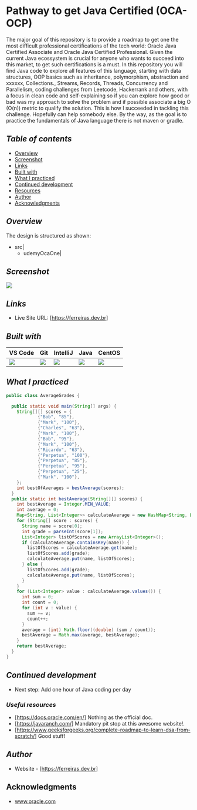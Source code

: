 # Pathway to get Java Certified (OCA-OCP)
The major goal of this repository is to provide a roadmap to get one the most difficult professional certifications of the tech world: Oracle Java Certified Associate and Oracle Java Certified Professional. Given the current Java ecossystem is crucial for anyone who wants to succeed into this market, to get such certifications is a must. In this repository you will find Java code to explore all features of this language, starting with data structures, OOP basics such as inheritance, polymorphism, abstraction and xxxxxx, Collections., Streams, Records, Threads, Concurrency and Parallelism, coding challenges from Leetcode, Hackerrank and others, with a focus in clean code and self-explaining so if you can explore how good or bad was my approach to solve the problem and if possible associate a big O (O(n)) metric to qualify the solution. This is how I succeeded in tackling this challenge. Hopefully can help somebody else. By the way, as the goal is to practice the fundamentals of Java language there is not maven or gradle. 
## _Table of contents_
- [Overview](#overview)
- [Screenshot](#screenshot)
- [Links](#links)
- [Built with](#built-with)
- [What I practiced](#what-i-practiced)
- [Continued development](#continued-development)
- [Resources](#useful-resources)
- [Author](#author)
- [Acknowledgments](#acknowledgments)
## _Overview_
The design is structured as shown:
- src|
    - udemyOcaOne|

## _Screenshot_
[![](./java.png)](https://ferreiras.dev.br)
## _Links_
- Live Site URL: [https://ferreiras.dev.br] 
## _Built with_
| VS Code | Git | IntelliJ | Java | CentOS | 
|----------|----------|----------|----------|----------|
![](https://ferreiras.dev.br/assets/images/icons/icons8-visual-studio-code.svg)  | ![](https://ferreiras.dev.br/assets/images/icons/git-scm-icon.svg) | ![](https://ferreiras.dev.br/assets/images/icons/css3-original-wordmark.svg) | ![](https://ferreiras.dev.br/assets/images/icons/html5-original-wordmark.svg) | ![](https://ferreiras.dev.br/assets/images/icons/linux-original.svg) | 

 ## _What I practiced_
```java
public class AverageGrades {

  public static void main(String[] args) {
    String[][] scores = {
            {"Bob", "85"},
            {"Mark", "100"},
            {"Charles", "63"},
            {"Mark", "100"},
            {"Bob", "95"},
            {"Mark", "100"},
            {"Ricardo", "63"},
            {"Perpetua", "100"},
            {"Perpetua", "85"},
            {"Perpetua", "95"},
            {"Perpetua", "25"},
            {"Mark", "100"},
    };
    int bestOfAverages = bestAverage(scores);
  }
  public static int bestAverage(String[][] scores) {
    int bestAverage = Integer.MIN_VALUE;
    int average = 0;
    Map<String, List<Integer>> calculateAverage = new HashMap<String, List<Integer>>();
    for (String[] score : scores) {
      String name = score[0];
      int grade = parseInt(score[1]);
      List<Integer> listOfScores = new ArrayList<Integer>();
      if (calculateAverage.containsKey(name)) {
        listOfScores = calculateAverage.get(name);
        listOfScores.add(grade);
        calculateAverage.put(name, listOfScores);
      } else {
        listOfScores.add(grade);
        calculateAverage.put(name, listOfScores);
      }
    }
    for (List<Integer> value : calculateAverage.values()) {
      int sum = 0;
      int count = 0;
      for (int v : value) {
        sum += v;
        count++;
      }
      average = (int) Math.floor((double) (sum / count));
      bestAverage = Math.max(average, bestAverage);
    }
    return bestAverage;
  }
}
```  
## _Continued development_
- Next step: Add one hour of Java coding per day     
### _Useful resources_
- [https://docs.oracle.com/en/] Nothing as the official doc.
- [https://javaranch.com/] Mandatory pit stop at this awesome website!.
- [https://www.geeksforgeeks.org/complete-roadmap-to-learn-dsa-from-scratch/] Good stuff!
## _Author_
- Website - [https://ferreiras.dev.br] 
## Acknowledgments
- www.oracle.com